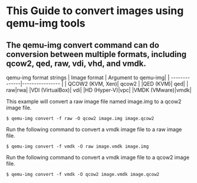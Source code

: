 # This Guide to convert images using qemu-img tools

## The qemu-img convert command can do conversion between multiple formats, including qcow2, qed, raw, vdi, vhd, and vmdk.
qemu-img format strings
| Image format | Argument to qemu-img|
| --------------|---------------- |
| QCOW2 (KVM, Xen)| qcow2 |
|QED (KVM)| qed|
| raw|rwa|
|VDI (VirtualBox)| vdi|
|HD (Hyper-V)|vpc|
|VMDK (VMware)|vmdk|

This example will convert a raw image file named image.img to a qcow2 image file.
```
$ qemu-img convert -f raw -O qcow2 image.img image.qcow2
```
Run the following command to convert a vmdk image file to a raw image file.
```
$ qemu-img convert -f vmdk -O raw image.vmdk image.img
```
Run the following command to convert a vmdk image file to a qcow2 image file.
```
$ qemu-img convert -f vmdk -O qcow2 image.vmdk image.qcow2
```
